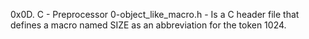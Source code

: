 0x0D. C - Preprocessor
0-object_like_macro.h - Is a C header file that defines a macro named SIZE as an abbreviation for the token 1024.
